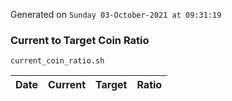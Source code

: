 Generated on `Sunday 03-October-2021 at 09:31:19`

### Current to Target Coin Ratio
`current_coin_ratio.sh`

Date|Current|Target|Ratio
---|---|---|---
